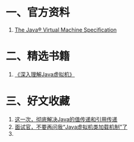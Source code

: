 # 一、官方资料
1. [The Java® Virtual Machine Specification](https://docs.oracle.com/javase/specs/jvms/se13/html/index.html)




# 二、精选书籍
1. [《深入理解Java虚拟机》]( https://item.jd.com/11252778.html )



# 三、好文收藏

1. [这一次，彻底解决Java的值传递和引用传递](https://mp.weixin.qq.com/s?__biz=MzU2MzY3ODI4OA==&mid=2247483796&idx=1&sn=c1885dc01707fc1f73dbcf08e8fb27f4&chksm=fc57dcabcb2055bd0c342eb1bbc265ae0e2cbf89cb9e1df85bf2afe0a643b8d46505e2fc8ac3&mpshare=1&scene=23&srcid=#rd)
2. [面试官，不要再问我“Java虚拟机类加载机制”了]( https://blog.csdn.net/wo541075754/article/details/102768249 )
3. 

